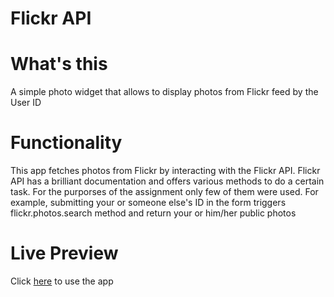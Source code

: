 # Flickr API

# What's this
A simple photo widget that allows to display photos from Flickr feed by the User ID

# Functionality
This app fetches photos from Flickr by interacting with the Flickr API. Flickr API has a brilliant documentation and offers various methods to do a certain task. For the purporses of the assignment only few of them were used. For example, submitting your or someone else's ID in the form triggers flickr.photos.search method and return your or him/her public photos 

# Live Preview
Click [here](https://shielded-reef-48622.herokuapp.com/) to use the app
